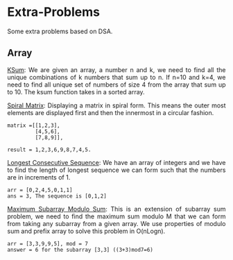 # Extra-Problems
Some extra problems based on DSA.

## Array
<p align="justify">
<ins>KSum</ins>: We are given an array, a number n and k, we need to find all the unique combinations of k numbers that sum up to n. If n=10 and k=4, we need to find all unique 
set of numbers of size 4 from the array that sum up to 10. The ksum function takes in a sorted array.
</p>

<p align="justify">
<ins>Spiral Matrix</ins>: Displaying a matrix in spiral form. This means the outer most elements are displayed first and then the innermost in a circular fashion. 
</p>

    matrix =[[1,2,3],
             [4,5,6],
             [7,8,9]], 
              
    result = 1,2,3,6,9,8,7,4,5.

<p align="justify">
<ins>Longest Consecutive Sequence</ins>: We have an array of integers and we have to find the length of longest sequence we can form such that the numbers are in increments of 1.
</p>

    arr = [0,2,4,5,0,1,1]
    ans = 3, The sequence is [0,1,2] 

<p align="justify">
<ins>Maximum Subarray Modulo Sum</ins>: This is an extension of subarray sum problem, we need to find the maximum sum modulo M that we can form from taking any subarray from a 
given array. We use properties of modulo sum and prefix array to solve this problem in O(nLogn).
</p>

    arr = [3,3,9,9,5], mod = 7
    answer = 6 for the subarray [3,3] ((3+3)mod7=6)
